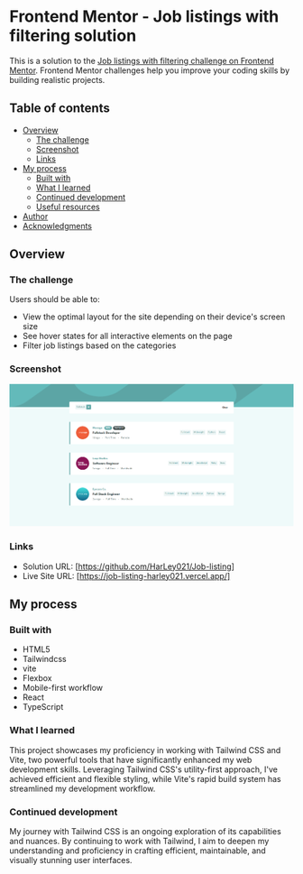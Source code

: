 # Frontend Mentor - Job listings with filtering solution

This is a solution to the [Job listings with filtering challenge on Frontend Mentor](https://www.frontendmentor.io/challenges/job-listings-with-filtering-ivstIPCt). Frontend Mentor challenges help you improve your coding skills by building realistic projects.

## Table of contents

- [Overview](#overview)
  - [The challenge](#the-challenge)
  - [Screenshot](#screenshot)
  - [Links](#links)
- [My process](#my-process)
  - [Built with](#built-with)
  - [What I learned](#what-i-learned)
  - [Continued development](#continued-development)
  - [Useful resources](#useful-resources)
- [Author](#author)
- [Acknowledgments](#acknowledgments)

## Overview

### The challenge

Users should be able to:

- View the optimal layout for the site depending on their device's screen size
- See hover states for all interactive elements on the page
- Filter job listings based on the categories

### Screenshot

![](./public/images/Screenshot_4.png)

### Links

- Solution URL: [https://github.com/HarLey021/Job-listing]
- Live Site URL: [https://job-listing-harley021.vercel.app/]

## My process

### Built with

- HTML5
- Tailwindcss
- vite
- Flexbox
- Mobile-first workflow
- React
- TypeScript

### What I learned

This project showcases my proficiency in working with Tailwind CSS and Vite, two powerful tools that have significantly enhanced my web development skills. Leveraging Tailwind CSS's utility-first approach, I've achieved efficient and flexible styling, while Vite's rapid build system has streamlined my development workflow.

### Continued development

My journey with Tailwind CSS is an ongoing exploration of its capabilities and nuances. By continuing to work with Tailwind, I aim to deepen my understanding and proficiency in crafting efficient, maintainable, and visually stunning user interfaces.

